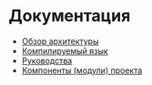 # Документация

* [Обзор архитектуры](architecture.md)
* [Компилируемый язык](language.md)
* [Руководства](tutorials/README.md)
* [Компоненты (модули) проекта](components/README.md)
